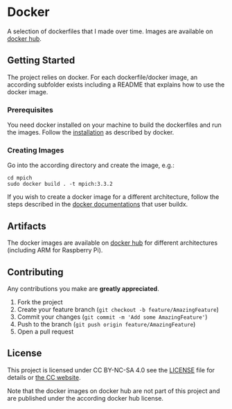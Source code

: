 # Docker

A selection of dockerfiles that I made over time. Images are available on [docker hub](https://hub.docker.com/u/mfisherman).


## Getting Started

The project relies on docker.
For each dockerfile/docker image, an according subfolder exists including a README that explains how to use the docker image.


### Prerequisites

You need docker installed on your machine to build the dockerfiles and run the images.
Follow the [installation](https://docs.docker.com/v17.12/install/) as described by docker.


### Creating Images

Go into the according directory and create the image, e.g.:
```
cd mpich
sudo docker build . -t mpich:3.3.2
```

If you wish to create a docker image for a different architecture, follow the steps described in the [docker documentations](https://docs.docker.com/docker-for-mac/multi-arch/) that user buildx.


## Artifacts

The docker images are available on [docker hub](https://hub.docker.com/u/mfisherman) for different architectures (including ARM for Raspberry Pi).


## Contributing

Any contributions you make are **greatly appreciated**.

1. Fork the project
2. Create your feature branch (`git checkout -b feature/AmazingFeature`)
3. Commit your changes (`git commit -m 'Add some AmazingFeature'`)
4. Push to the branch (`git push origin feature/AmazingFeature`)
5. Open a pull request


## License

This project is licensed under CC BY-NC-SA 4.0 see the [LICENSE](LICENSE) file for details or [the CC website](https://creativecommons.org/licenses/by-nc-sa/4.0/).

Note that the docker images on docker hub are not part of this project and are published under the according docker hub license.
